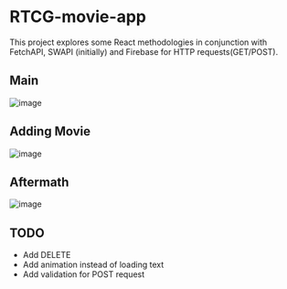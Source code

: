 # RTCG-movie-app
This project explores some React methodologies in conjunction with FetchAPI, SWAPI (initially) and Firebase for HTTP requests(GET/POST).

## Main

![image](https://user-images.githubusercontent.com/61524356/134255147-fd739d97-7d45-4ab7-8b28-1386dbfc3152.png)


## Adding Movie

![image](https://user-images.githubusercontent.com/61524356/134255220-675988d8-d705-4d50-a80f-16e850c8cc9a.png)


## Aftermath

![image](https://user-images.githubusercontent.com/61524356/134255258-fc5c2996-225a-40c1-94f6-8b5465433d48.png)


## TODO
- Add DELETE
- Add animation instead of loading text
- Add validation for POST request
